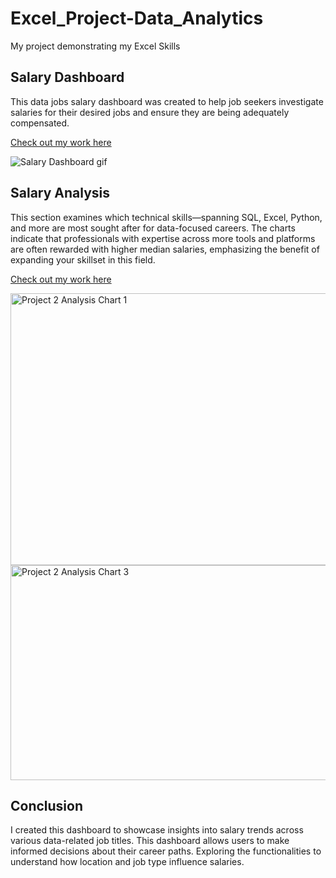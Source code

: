 # Excel_Project-Data_Analytics
My project demonstrating my Excel Skills

## Salary Dashboard
This data jobs salary dashboard was created to help job seekers investigate salaries for their desired jobs and ensure they are being adequately compensated.

[Check out my work here](Project_1-Dashboard)

![Salary Dashboard gif](https://github.com/user-attachments/assets/89705582-51e6-4731-8220-aeeeecd07f00)


## Salary Analysis
This section examines which technical skills—spanning SQL, Excel, Python, and more are most sought after for data-focused careers. The charts indicate that professionals with expertise across more tools and platforms are often rewarded with higher median salaries, emphasizing the benefit of expanding your skillset in this field.

[Check out my work here](Project_2-Analysis)

<img width="707" height="435" alt="Project 2 Analysis Chart 1" src="https://github.com/user-attachments/assets/209f7d77-260a-45a6-ba6b-7ace99df4fee" />
<img width="520" height="344" alt="Project 2 Analysis Chart 3" src="https://github.com/user-attachments/assets/58752937-253d-4f5c-b43c-0e336b7e3112" />

## Conclusion

I created this dashboard to showcase insights into salary trends across various data-related job titles. This dashboard allows users to make informed decisions about their career paths. Exploring the functionalities to understand how location and job type influence salaries. 
